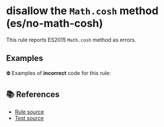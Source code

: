 # disallow the `Math.cosh` method (es/no-math-cosh)

This rule reports ES2015 `Math.cosh` method as errors.

## Examples

⛔ Examples of **incorrect** code for this rule:

<eslint-playground type="bad" code="/*eslint es/no-math-cosh: error */
const n = Math.cosh(value)
" />

## 📚 References

- [Rule source](https://github.com/mysticatea/eslint-plugin-es/blob/v2.0.0/lib/rules/no-math-cosh.js)
- [Test source](https://github.com/mysticatea/eslint-plugin-es/blob/v2.0.0/tests/lib/rules/no-math-cosh.js)
